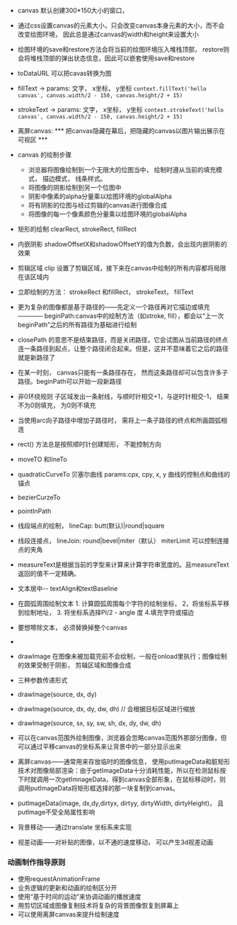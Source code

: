 - canvas 默认创建300*150大小的窗口，
- 通过css设置canvas的元素大小，只会改变canvas本身元素的大小，而不会改变绘图环境， 因此总是通过canvas的width和height来设置大小
- 绘图环境的save和restore方法会将当前的绘图环境压入堆栈顶部， restore则会将堆栈顶部的弹出状态信息，因此可以嵌套使用save和restore
- toDataURL 可以把cavas转换为图
- fillText  -> params: 文字， x坐标， y坐标 ` context.fillText('hello canvas', canvas.width/2 - 150, canvas.height/2 + 15) `
- strokeText -> params: 文字， x坐标， y坐标  ` context.strokeText('hello canvas', canvas.width/2 - 150, canvas.height/2 + 15) `

- 离屏canvas: *** 把canvas隐藏在幕后，把隐藏的canvas以图片输出展示在可视区 ***
- canvas 的绘制步骤
    - 浏览器将图像绘制到一个无限大的位图当中， 绘制时遵从当前的填充模式， 描边模式， 线条样式。
    - 将图像的阴影绘制到另一个位图中
    - 阴影中像素的alpha分量乘以绘图环境的globalAlpha
    - 将有阴影的位图与经过剪辑的canvas进行图像合成
    - 将图像的每一个像素颜色分量乘以绘图环境的globalAlpha

- 矩形的绘制
    clearRect, strokeRect, fillRect
     
- 内嵌阴影  shadowOffsetX和shadowOffsetY的值为负数，会出现内嵌阴影的效果
- 剪辑区域  clip
    设置了剪辑区域，接下来在canvas中绘制的所有内容都将局限在该区域内
- 立即绘制的方法： strokeRect 和fillRect， strokeText， fillText
- 更为复杂的图像都是基于路径的——先定义一个路径再对它描边或填充 ———— beginPath:canvas中的绘制方法（如stroke, fill），都会以“上一次beginPath”之后的所有路径为基础进行绘制
- closePath 的意思不是结束路径，而是关闭路径，它会试图从当前路径的终点连一条路径到起点，让整个路径闭合起来。但是，这并不意味着它之后的路径就是新路径了
- 在某一时刻， canvas只能有一条路径存在， 然而这条路径却可以包含许多子路径。beginPath可以开始一段新路径
- 非0环绕规则  子区域发出一条射线，与顺时针相交+1，与逆时针相交-1， 结果不为0则填充， 为0则不填充
- 当使用arc向子路径中增加子路径时， 需将上一条子路径的终点和所画圆弧相连
- rect() 方法总是按照顺时针创建矩形， 不能控制方向
- moveTO 和lineTo
- quadraticCurveTo 贝塞尔曲线 params:cpx, cpy, x, y   曲线的控制点和曲线的锚点
- bezierCurzeTo
- pointInPath
- 线段端点的绘制， lineCap: butt(默认)|round|square
- 线段连接点， lineJoin: round|bevel|miter（默认） miterLimit 可以控制连接点的夹角


- measureText是根据当前的字型来计算来计算字符串宽度的。且measureText返回的值不一定精确。
- 文本居中-- textAlign和textBaseline
- 在圆弧周围绘制文本 1. 计算圆弧周围每个字符的绘制坐标， 2，将坐标系平移到绘制地址， 3. 将坐标系选择PI/2 - angle 度 4.填充字符或描边
- 要想嚓除文本， 必须替换掉整个canvas
- 


- drawImage 在图像未被加载完前不会绘制，一般在onload里执行；图像绘制的效果受制于阴影， 剪辑区域和图像合成
- 三种参数传递形式
- drawImage(source, dx, dy) 
- drawImage(source, dx, dy, dw, dh)  // 会根据目标区域进行缩放
- drawImage(source, sx, sy, sw, sh, dx, dy, dw, dh)
- 可以在canvas范围外绘制图像，浏览器会忽略canvas范围外那部分图像，但可以通过平移canvas的坐标系来让背景中的一部分显示出来
- 离屏canvas——通常用来存放临时的图像信息， 使用putImageData和脏矩形技术对图像局部渲染：由于getImageData十分消耗性能，所以在检测鼠标按下时就调用一次getImnageData，得到canvas全部形象，在鼠标移动时，则调用putImageData将矩形框选择的那一块复制到canvas。
- putImageData(image, dx,dy,dirtyx, dirtyy, dirtyWidth, dirtyHeight)， 且putImage不受全局属性影响


- 背景移动——通过translate 坐标系来实现
- 视差动画——对补贴的图像，以不通的速度移动， 可以产生3d视差动画

### 动画制作指导原则
- 使用requestAnimationFrame
- 业务逻辑的更新和动画的绘制区分开
- 使用“基于时间的运动”来协调动画的播放速度
- 用剪切区域或图像复制技术将复杂的背景图像恢复到屏幕上
- 可以使用离屏canvas来提升绘制速度